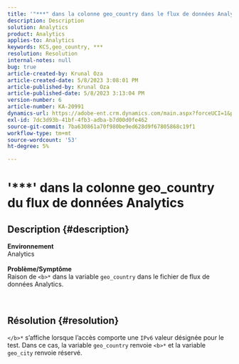 ```yaml
---
title: '"***" dans la colonne geo_country dans le flux de données Analytics"'
description: Description
solution: Analytics
product: Analytics
applies-to: Analytics
keywords: KCS,geo_country, ***
resolution: Resolution
internal-notes: null
bug: true
article-created-by: Krunal Oza
article-created-date: 5/8/2023 3:08:01 PM
article-published-by: Krunal Oza
article-published-date: 5/8/2023 3:13:04 PM
version-number: 6
article-number: KA-20991
dynamics-url: https://adobe-ent.crm.dynamics.com/main.aspx?forceUCI=1&pagetype=entityrecord&etn=knowledgearticle&id=6da6c01c-b2ed-ed11-8849-6045bd006268
exl-id: 7dc3d93b-41bf-4fb3-adba-b7d00d0fe462
source-git-commit: 7ba630861a70f980be9ed628d9f67805868c19f1
workflow-type: tm+mt
source-wordcount: '53'
ht-degree: 5%

---
```


# &#39;\*\*\*&#39; dans la colonne geo_country du flux de données Analytics

## Description {#description}

<b>Environnement</b><br>Analytics<br> <br><b>Problème/Symptôme</b><br>Raison de `<b>*` dans la variable `geo_country` dans le fichier de flux de données Analytics.



 

## Résolution {#resolution}

`</b>*` s’affiche lorsque l’accès comporte une `IPv6` valeur désignée pour le test. Dans ce cas, la variable `geo_country` renvoie `<b>*` et la variable `geo_city` renvoie réservé.
